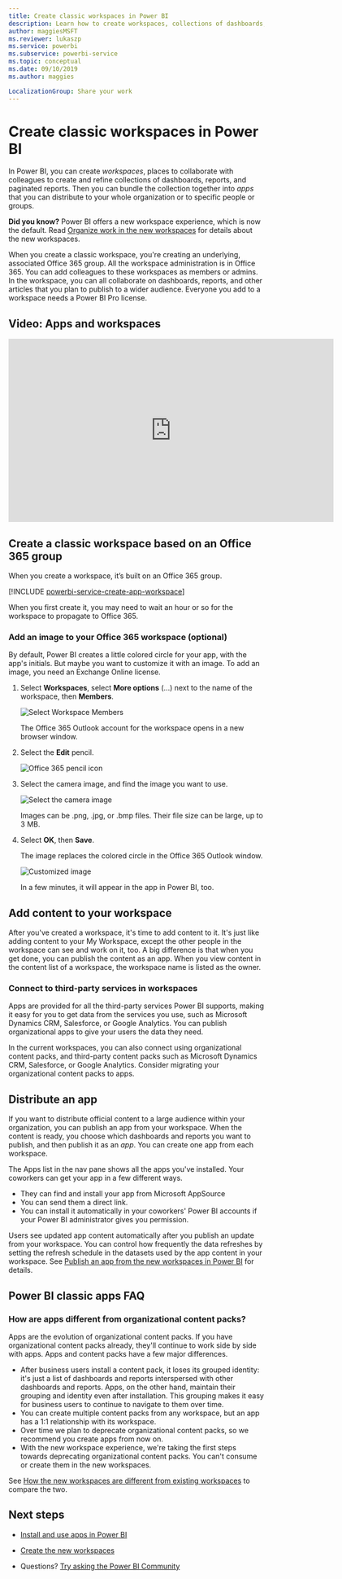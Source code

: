 ```yaml
---
title: Create classic workspaces in Power BI
description: Learn how to create workspaces, collections of dashboards, reports, and paginated reports built to deliver key metrics for your organization.
author: maggiesMSFT
ms.reviewer: lukaszp
ms.service: powerbi
ms.subservice: powerbi-service
ms.topic: conceptual
ms.date: 09/10/2019
ms.author: maggies

LocalizationGroup: Share your work
---
```

# Create classic workspaces in Power BI

In Power BI, you can create *workspaces*, places to collaborate with colleagues to create and refine collections of dashboards, reports, and paginated reports. Then you can bundle the collection together into *apps* that you can distribute to your whole organization or to specific people or groups. 

**Did you know?** Power BI offers a new workspace experience, which is now the default. Read [Organize work in the new workspaces](service-new-workspaces.md) for details about the new workspaces. 

When you create a classic workspace, you're creating an underlying, associated Office 365 group. All the workspace administration is in Office 365. You can add colleagues to these workspaces as members or admins. In the workspace, you can all collaborate on dashboards, reports, and other articles that you plan to publish to a wider audience. Everyone you add to a workspace needs a Power BI Pro license. 

## Video: Apps and workspaces
<iframe width="640" height="360" src="https://www.youtube.com/embed/Ey5pyrr7Lk8?showinfo=0" frameborder="0" allowfullscreen></iframe>

## Create a classic workspace based on an Office 365 group

When you create a workspace, it’s built on an Office 365 group.

[!INCLUDE [powerbi-service-create-app-workspace](./includes/powerbi-service-create-app-workspace.md)]

When you first create it, you may need to wait an hour or so for the workspace to propagate to Office 365. 

### Add an image to your Office 365 workspace (optional)
By default, Power BI creates a little colored circle for your app, with the app's initials. But maybe you want to customize it with an image. To add an image, you need an Exchange Online license.

1. Select **Workspaces**, select **More options** (...) next to the name of the workspace, then **Members**. 
   
     ![Select Workspace Members](media/service-create-workspaces/power-bi-workspace-old-members.png)
   
    The Office 365 Outlook account for the workspace opens in a new browser window.
2. Select the **Edit** pencil.
   
     ![Office 365 pencil icon](media/service-create-workspaces/power-bi-workspace-old-edit-group.png)
3. Select the camera image, and find the image you want to use.
   
     ![Select the camera image](media/service-create-workspaces/power-bi-workspace-old-camera.png)

     Images can be .png, .jpg, or .bmp files. Their file size can be large, up to 3 MB. 

4. Select **OK**, then **Save**.
   
    The image replaces the colored circle in the Office 365 Outlook window. 
   
     ![Customized image](media/service-create-workspaces/power-bi-workspace-old-new-image.png)
   
    In a few minutes, it will appear in the app in Power BI, too.

## Add content to your workspace

After you've created a workspace, it's time to add content to it. It's just like adding content to your My Workspace, except the other people in the workspace can see and work on it, too. A big difference is that when you get done, you can publish the content as an app. 
When you view content in the content list of a workspace, the workspace name is listed as the owner.

### Connect to third-party services in workspaces

Apps are provided for all the third-party services Power BI supports, making it easy for you to get data from the services you use, such as Microsoft Dynamics CRM, Salesforce, or Google Analytics. You can publish organizational apps to give your users the data they need.

In the current workspaces, you can also connect using organizational content packs, and third-party content packs such as Microsoft Dynamics CRM, Salesforce, or Google Analytics. Consider migrating your organizational content packs to apps.

## Distribute an app

If you want to distribute official content to a large audience within your organization, you can publish an app from your workspace.  When the content is ready, you choose which dashboards and reports you want to publish, and then publish it as an *app*. You can create one app from each workspace.

The Apps list in the nav pane shows all the apps you've installed. Your coworkers can get your app in a few different ways. 
- They can find and install your app from Microsoft AppSource
- You can send them a direct link. 
- You can install it automatically in your coworkers' Power BI accounts if your Power BI administrator gives you permission. 

Users see updated app content automatically after you publish an update from your workspace. You can control how frequently the data refreshes by setting the refresh schedule in the datasets used by the app content in your workspace. See [Publish an app from the new workspaces in Power BI](service-create-distribute-apps.md) for details.

## Power BI classic apps FAQ

### How are apps different from organizational content packs?
Apps are the evolution of organizational content packs. If you have organizational content packs already, they'll continue to work side by side with apps. Apps and content packs have a few major differences. 

* After business users install a content pack, it loses its grouped identity: it's just a list of dashboards and reports interspersed with other dashboards and reports. Apps, on the other hand, maintain their grouping and identity even after installation. This grouping makes it easy for business users to continue to navigate to them over time.
* You can create multiple content packs from any workspace, but an app has a 1:1 relationship with its workspace. 
* Over time we plan to deprecate organizational content packs, so we recommend you create apps from now on.  
* With the new workspace experience, we're taking the first steps towards deprecating organizational content packs. You can't consume or create them in the new workspaces.

See [How the new workspaces are different from existing workspaces](service-new-workspaces.md#how-the-new-workspaces-are-different) to compare the two. 

## Next steps
* [Install and use apps in Power BI](service-create-distribute-apps.md)
- [Create the new workspaces](service-create-the-new-workspaces.md)
* Questions? [Try asking the Power BI Community](https://community.powerbi.com/)
